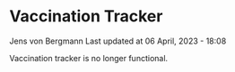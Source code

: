 Vaccination Tracker
================
Jens von Bergmann
Last updated at 06 April, 2023 - 18:08

Vaccination tracker is no longer functional.
